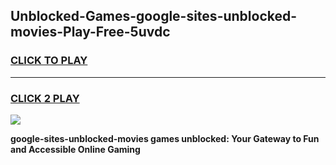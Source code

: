 
## Unblocked-Games-google-sites-unblocked-movies-Play-Free-5uvdc
<h3>
<a href="https://premium76.site?title=google-sites-unblocked-movies&ref=12A">CLICK TO PLAY</a></h3>
<hr>

<h3>
<a href="https://premium76.site?title=google-sites-unblocked-movies&ref=12A">CLICK 2 PLAY</a>
  
</h3>

<a href="https://premium76.site?title=google-sites-unblocked-movies&ref=12A"><img src="https://clearcache.store/games.png"></a>


**google-sites-unblocked-movies games unblocked: Your Gateway to Fun and Accessible Online Gaming**
